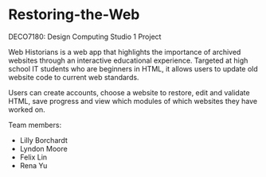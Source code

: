 # Restoring-the-Web
DECO7180: Design Computing Studio 1 Project

Web Historians is a web app that highlights the importance of archived websites through an interactive educational experience. Targeted at high school IT students who are beginners in HTML, it allows users to update old website code to current web standards.

Users can create accounts, choose a website to restore, edit and validate HTML, save progress and view which modules of which websites they have worked on.

Team members:
* Lilly Borchardt
* Lyndon Moore
* Felix Lin
* Rena Yu
